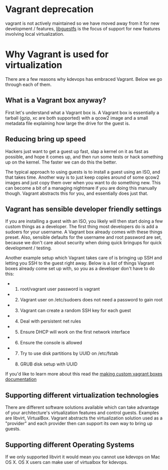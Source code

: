 # Vagrant deprecation

vagrant is not actively maintained so we have moved away from it for
new development / features, [libguestfs](https://libguestfs.org/) is the
focus of support for new features involving local virtualization.

# Why Vagrant is used for virtualization

There are a few reasons why kdevops has embraced Vagrant. Below we go through
each of them.

## What is a Vagrant box anyway?

First let's understand what a Vagrant box is. A Vagrant box is essentially a
tarball (gzip, xc are both supported) with a qcow2 image and a small metadata
file explaining how large the drive for the guest is.

## Reducing bring up speed

Hackers just want to get a guest up fast, slap a kernel on it as fast as
possible, and hope it comes up, and then run some tests or hack something up
on the kernel. The faster we can do this the better.

The typical approach to using guests is to install a guest using an ISO, and
that takes time. Another way is to just keep copies around of some qcow2 images
and just copy them over when you want to do something new. This can become a
bit of a managing nightmare if you are doing this manually though. Vagrant
abstracts this for you, and essentially does just that.

## Vagrant has sensible developer friendly settings

If you are installing a guest with an ISO, you likely will then start doing
a few custom things as a developer. The first thing most developers do is
add a sudoers for your username. A Vagrant box already comes with these things
preset. Also, sensible defaults for the username and root password are set,
because we don't care about security when doing quick bringups for quick
development / testing.

Another example setup which Vagrant takes care of is bringing up SSH and
letting you SSH to the guest right away. Below is a list of things Vagrant
boxes already come set up with, so you as a developer don't have to do this:

  * 1) root/vagrant user password is vagrant
  * 2) Vagrant user on /etc/sudoers does not need a password to gain root
  * 3) Vagrant can create a random SSH key for each guest
  * 4) Deal with persistent net rules
  * 5) Ensure DHCP will work on the first network interface
  * 6) Ensure the console is allowed
  * 7) Try to use disk partitions by UUID on /etc/fstab
  * 8) GRUB disk setup with UUID

If you'd like to learn more about this read the
[making custom vagrant boxes documentation](docs/custom-vagrant-boxes.md)

## Supporting different virtualization technologies

There are different software solutions available which can take
advantage of your architecture's virtualization features and control
guests. Examples are libvirt, VirtualBox. Vagrant abstracts the
virtualization solution used as a "provider" and each provider then
can support its own way to bring up guests.

## Supporting different Operating Systems

If we only supported libvirt it would mean you cannot use kdevops on Mac OS X.
OS X users can make user of virtualbox for kdevops.
